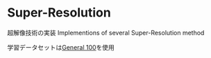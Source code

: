 # Super-Resolution
超解像技術の実装
Implementions of several Super-Resolution method

学習データセットは[General 100](http://mmlab.ie.cuhk.edu.hk/projects/FSRCNN.html)を使用

